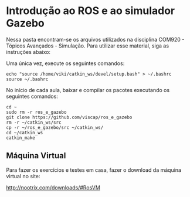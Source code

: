 # Introdução ao ROS e ao simulador Gazebo
Nessa pasta encontram-se os arquivos utilizados na disciplina COM920 - Tópicos Avançados - Simulação. Para utilizar esse material, siga as instruções abaixo:

Uma única vez, execute os seguintes comandos:
```
echo "source /home/viki/catkin_ws/devel/setup.bash" > ~/.bashrc
source ~/.bashrc
```

No início de cada aula, baixar e compilar os pacotes executando os seguintes comandos:
```
cd ~
sudo rm -r ros_e_gazebo
git clone https://github.com/viscap/ros_e_gazebo
rm -r ~/catkin_ws/src
cp -r ~/ros_e_gazebo/src ~/catkin_ws/
cd ~/catkin_ws
catkin_make
```

## Máquina Virtual

Para fazer os exercícios e testes em casa, fazer o download da máquina virtual no site:

http://nootrix.com/downloads/#RosVM
